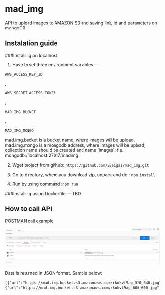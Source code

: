 # mad_img
API to upload images to AMAZON S3 and saving link, id and parameters on mongoDB

## Instalation guide  
###Installing on localhost 
1. Have to set three environment variables :
```
AWS_ACCESS_KEY_ID
```
,
```
AWS_SECRET_ACCESS_TOKEN
```
,
```
MAD_IMG_BUCKET
```
,
```
MAD_IMG_MONGO
```


mad.img.bucket is a bucket name, where images will be upload. mad.img.mongo is a mongodb address, where images will be upload, collection name should be created and name 'images': f.e. mongodb://localhost:27017/madimg.

2. Wget project from github: ```https://github.com/Svaigas/mad_img.git```

3. Go to directory, where you download zip, unpack and do : ```npm install```

4. Run by using command :```npm run```


###Installing using Dockerfile
-- TBD

## How to call API
POSTMAN call example

![](https://raw.githubusercontent.com/Svaigas/mad_img/master/docs/Request1.JPG?token=AZqEMWJwRa3TvEyTnCbrB08p4EsvdBLdks5Y9dJkwA%3D%3D)

Data is returned in JSON format. Sample below:

	[{"url":"https://mad.img.bucket.s3.amazonaws.com/rkokvf9ag_320_640.jpg","width":320,"height":640,"_id":"58ec96e2496a280cb814036c"},{"url":"https://mad.img.bucket.s3.amazonaws.com/rkokvf9ag_600_600.jpg","width":600,"height":600,"_id":"58ec96e2496a280cb814036d"}]



